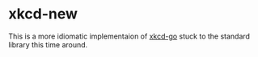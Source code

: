 xkcd-new
========

This is a more idiomatic implementaion of [xkcd-go](https://github.com/godwhoa/go-xkcd) stuck to the standard library this time around.